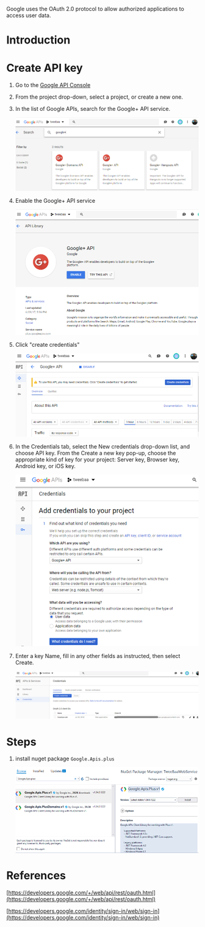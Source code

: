 Google uses the OAuth 2.0 protocol to allow authorized applications to access user data. 

# Introduction

# Create API key
1. Go to the [Google API Console](https://console.developers.google.com/apis/library)
2. From the project drop-down, select a project, or create a new one.
4. In the list of Google APIs, search for the Google+ API service.

	![](/images/posts/20180731-google-1.png)

5. Enable the Google+ API service
	
	![](/images/posts/20180731-google-2.png)

8. Click "create credentials"

	![](/images/posts/20180731-google-3.png)

9. In the Credentials tab, select the New credentials drop-down list, and choose API key.
From the Create a new key pop-up, choose the appropriate kind of key for your project: Server key, Browser key, Android key, or iOS key.

	![](/images/posts/20180731-google-4.png)

1. Enter a key Name, fill in any other fields as instructed, then select Create.

	![](/images/posts/20180731-google-5.png)

# Steps
1. install nuget package `Google.Apis.plus`
	
	![](/images/posts/20180731-google-6.png)
# References

[https://developers.google.com/+/web/api/rest/oauth.html](https://developers.google.com/+/web/api/rest/oauth.html)

[https://developers.google.com/identity/sign-in/web/sign-in](https://developers.google.com/identity/sign-in/web/sign-in)